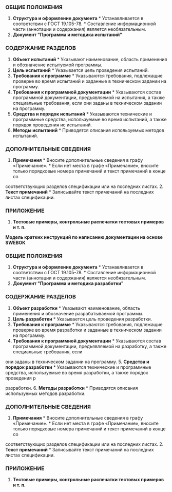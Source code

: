 ### ОБЩИЕ ПОЛОЖЕНИЯ

1. **Структура и оформление документа**
        * Устанавливается в соответствии с ГОСТ 19.105-78.
        * Составление информационной части (аннотации и содержания) является необязательным.
2. **Документ "Программа и методика испытаний"**

### СОДЕРЖАНИЕ РАЗДЕЛОВ

1. **Объект испытаний**
        * Указывают наименование, область применения и обозначение испытуемой программы.
2. **Цель испытаний**
        * Указывается цель проведения испытаний.
3. **Требования к программе**
        * Указываются требования, подлежащие проверке во время испытаний и заданные в техническом задании на программу.
4. **Требования к программной документации**
        * Указываются состав программной документации, предъявляемой на испытания, а также специальные требования, если 
они заданы в техническом задании на программу.
5. **Средства и порядок испытаний**
        * Указываются технические и программные средства, используемые во время испытаний, а также порядок проведения ис
испытаний.
6. **Методы испытаний**
        * Приводятся описания используемых методов испытаний.

### ДОПОЛНИТЕЛЬНЫЕ СВЕДЕНИЯ

1. **Примечания**
        * Вносите дополнительные сведения в графу «Примечание».
        * Если нет места в графе «Примечание», вносите только порядковые номера примечаний и текст примечаний в конце со

соответствующих разделов спецификации или на последних листах.
2. **Текст примечаний**
        * Записывайте текст примечаний на последних листах спецификации.

### ПРИЛОЖЕНИЕ

1. **Тестовые примеры, контрольные распечатки тестовых примеров и т. п.**

**Модель кратких инструкций по написанию документации на основе SWEBOK**

### ОБЩИЕ ПОЛОЖЕНИЯ

1. **Структура и оформление документа**
        * Устанавливается в соответствии с ГОСТ 19.105-78.
        * Составление информационной части (аннотации и содержания) является необязательным.
2. **Документ "Программа и методика разработки"**

### СОДЕРЖАНИЕ РАЗДЕЛОВ

1. **Объект разработки**
        * Указывают наименование, область применения и обозначение разрабатываемой программы.
2. **Цель разработки**
        * Указывается цель проведения разработки.
3. **Требования к программе**
        * Указываются требования, подлежащие проверке во время разработки и заданные в техническом задании на программу.
4. **Требования к программной документации**
        * Указываются состав программной документации, предъявляемой на разработку, а также специальные требования, если

они заданы в техническом задании на программу.
5. **Средства и порядок разработки**
        * Указываются технические и программные средства, используемые во время разработки, а также порядок проведения р

разработки.
6. **Методы разработки**
        * Приводятся описания используемых методов разработки.

### ДОПОЛНИТЕЛЬНЫЕ СВЕДЕНИЯ

1. **Примечания**
        * Вносите дополнительные сведения в графу «Примечание».
        * Если нет места в графе «Примечание», вносите только порядковые номера примечаний и текст примечаний в конце со

соответствующих разделов спецификации или на последних листах.
2. **Текст примечаний**
        * Записывайте текст примечаний на последних листах спецификации.

### ПРИЛОЖЕНИЕ

1. **Тестовые примеры, контрольные распечатки тестовых примеров и т. п.**